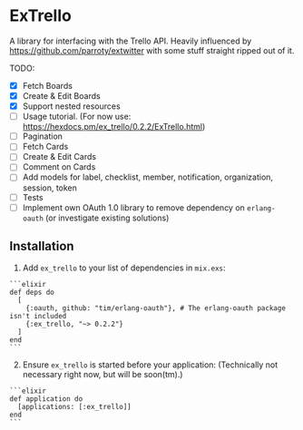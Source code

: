 # ExTrello

A library for interfacing with the Trello API.
Heavily influenced by https://github.com/parroty/extwitter with some stuff straight ripped out of it.

TODO:
- [x] Fetch Boards
- [x] Create & Edit Boards
- [x] Support nested resources
- [ ] Usage tutorial. (For now use: https://hexdocs.pm/ex_trello/0.2.2/ExTrello.html)
- [ ] Pagination
- [ ] Fetch Cards
- [ ] Create & Edit Cards
- [ ] Comment on Cards
- [ ] Add models for label, checklist, member, notification, organization, session, token
- [ ] Tests
- [ ] Implement own OAuth 1.0 library to remove dependency on `erlang-oauth` (or investigate existing solutions)

## Installation


  1. Add `ex_trello` to your list of dependencies in `mix.exs`:

    ```elixir
    def deps do
      [
        {:oauth, github: "tim/erlang-oauth"}, # The erlang-oauth package isn't included
        {:ex_trello, "~> 0.2.2"}
      ]
    end
    ```

  2. Ensure `ex_trello` is started before your application: (Technically not necessary right now, but will be soon(tm).)

    ```elixir
    def application do
      [applications: [:ex_trello]]
    end
    ```
